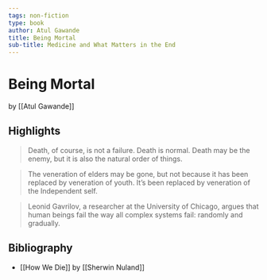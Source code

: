 ```yaml
---
tags: non-fiction
type: book
author: Atul Gawande
title: Being Mortal
sub-title: Medicine and What Matters in the End
---
```


# Being Mortal
by [[Atul Gawande]]

## Highlights
> Death, of course, is not a failure. Death is normal. Death may be the enemy, but it is also the natural order of things.

> The veneration of elders may be gone, but not because it has been replaced by veneration of youth. It’s been replaced by veneration of the Independent self.

> Leonid Gavrilov, a researcher at the University of Chicago, argues that human beings fail the way all complex systems fail: randomly and gradually.

## Bibliography
* [[How We Die]] by [[Sherwin Nuland]]

